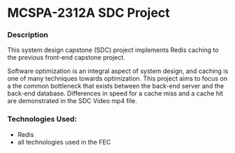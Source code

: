 # MCSPA-2312A SDC Project


### Description
This system design capstone (SDC) project implements Redis caching to the previous front-end capstone project.

Software optimization is an integral aspect of system design, and caching is one of many techniques towards optimization. This project aims to focus on a the common bottleneck that exists between the back-end server and the back-end database. Differences in speed for a cache miss and a cache hit are demonstrated in the SDC Video mp4 file.

### Technologies Used:
- Redis
- all technologies used in the FEC
